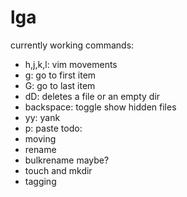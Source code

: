 # lga
currently working commands:
 - h,j,k,l: vim movements
 - g: go to first item
 - G: go to last item
 - dD: deletes a file or an empty dir
 - backspace: toggle show hidden files
 - yy: yank
 - p: paste
todo:
 - moving
 - rename
 - bulkrename maybe?
 - touch and mkdir
 - tagging
